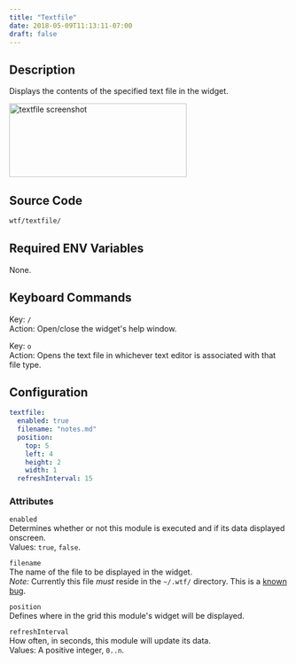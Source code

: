 ```yaml
---
title: "Textfile"
date: 2018-05-09T11:13:11-07:00
draft: false
---
```


## Description

Displays the contents of the specified text file in the widget.

<img src="/imgs/modules/textfile.png" width="320" height="133" alt="textfile screenshot" />

## Source Code

```bash
wtf/textfile/
```

## Required ENV Variables

None.

## Keyboard Commands

<span class="caption">Key:</span> `/` <br />
<span class="caption">Action:</span> Open/close the widget's help window.

<span class="caption">Key:</span> `o` <br />
<span class="caption">Action:</span> Opens the text file in whichever text editor is associated  with that file type.

## Configuration

```yaml
textfile:
  enabled: true
  filename: "notes.md"
  position:
    top: 5
    left: 4
    height: 2
    width: 1
  refreshInterval: 15
```

### Attributes

`enabled` <br />
Determines whether or not this module is executed and if its data displayed onscreen. <br />
Values: `true`, `false`.

`filename` <br />
The name of the file to be displayed in the widget. <br />
*Note:* Currently this file *must* reside in the `~/.wtf/` directory.
This is a <a href="https://github.com/senorprogrammer/wtf/issues/35">known bug</a>.

`position` <br />
Defines where in the grid this module's widget will be displayed. <br />

`refreshInterval` <br />
How often, in seconds, this module will update its data. <br />
Values: A positive integer, `0..n`.
